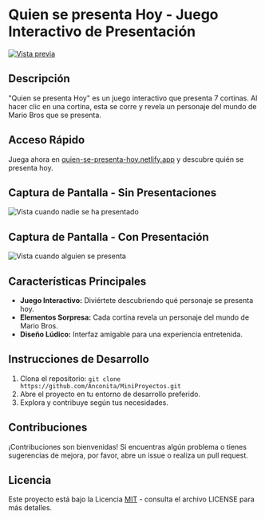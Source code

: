 # Quien se presenta Hoy - Juego Interactivo de Presentación

[![Vista previa](https://github.com/Anconita/MiniProyectos/assets/99112245/6d186a1e-0e58-4304-99df-4ad5dcbf2b5e)](https://quien-se-presenta-hoy.netlify.app/)

## Descripción

"Quien se presenta Hoy" es un juego interactivo que presenta 7 cortinas. Al hacer clic en una cortina, esta se corre y revela un personaje del mundo de Mario Bros que se presenta.

## Acceso Rápido

Juega ahora en [quien-se-presenta-hoy.netlify.app](https://quien-se-presenta-hoy.netlify.app/) y descubre quién se presenta hoy.

## Captura de Pantalla - Sin Presentaciones

![Vista cuando nadie se ha presentado](https://github.com/Anconita/MiniProyectos/assets/99112245/6d186a1e-0e58-4304-99df-4ad5dcbf2b5e)

## Captura de Pantalla - Con Presentación

![Vista cuando alguien se presenta](https://github.com/Anconita/MiniProyectos/assets/99112245/55fcff00-65a0-4e13-8557-47b06c9a9ee0)

## Características Principales

- **Juego Interactivo:** Diviértete descubriendo qué personaje se presenta hoy.
- **Elementos Sorpresa:** Cada cortina revela un personaje del mundo de Mario Bros.
- **Diseño Lúdico:** Interfaz amigable para una experiencia entretenida.

## Instrucciones de Desarrollo

1. Clona el repositorio: `git clone https://github.com/Anconita/MiniProyectos.git`
2. Abre el proyecto en tu entorno de desarrollo preferido.
3. Explora y contribuye según tus necesidades.

## Contribuciones

¡Contribuciones son bienvenidas! Si encuentras algún problema o tienes sugerencias de mejora, por favor, abre un issue o realiza un pull request.

## Licencia

Este proyecto está bajo la Licencia [MIT](LICENSE) - consulta el archivo LICENSE para más detalles.
